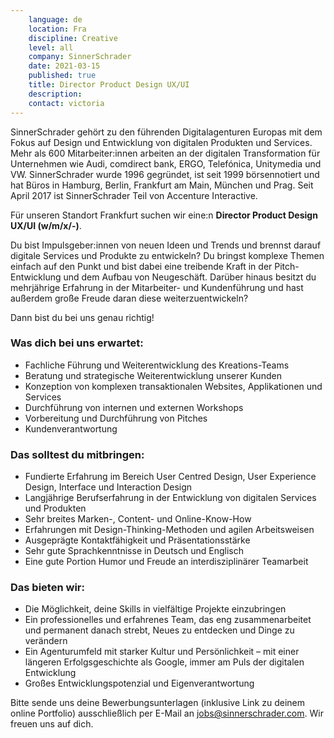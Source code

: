 ```yaml
---
    language: de
    location: Fra
    discipline: Creative
    level: all
    company: SinnerSchrader
    date: 2021-03-15
    published: true
    title: Director Product Design UX/UI
    description: 
    contact: victoria
---
```


SinnerSchrader gehört zu den führenden Digitalagenturen Europas mit dem Fokus auf Design und Entwicklung von digitalen Produkten und Services. Mehr als 600 Mitarbeiter:innen arbeiten an der digitalen Transformation für Unternehmen wie Audi, comdirect bank, ERGO, Telefónica, Unitymedia und VW. SinnerSchrader wurde 1996 gegründet, ist seit 1999 börsennotiert und hat Büros in Hamburg, Berlin, Frankfurt am Main, München und Prag. Seit April 2017 ist SinnerSchrader Teil von Accenture Interactive.
 
Für unseren Standort Frankfurt suchen wir eine:n **Director Product Design UX/UI (w/m/x/-)**.
 
Du bist Impulsgeber:innen von neuen Ideen und Trends und brennst darauf digitale Services und Produkte zu entwickeln? Du bringst komplexe Themen einfach auf den Punkt und bist dabei eine treibende Kraft in der Pitch-Entwicklung und dem Aufbau von Neugeschäft. Darüber hinaus besitzt du mehrjährige Erfahrung in der Mitarbeiter- und Kundenführung und hast außerdem große Freude daran diese weiterzuentwickeln? 
 
Dann bist du bei uns genau richtig!
 
### Was dich bei uns erwartet:
 
 - Fachliche Führung und Weiterentwicklung des Kreations-Teams
 - Beratung und strategische Weiterentwicklung unserer Kunden
 - Konzeption von komplexen transaktionalen Websites, Applikationen und  Services
 - Durchführung von internen und externen Workshops
 - Vorbereitung und Durchführung von Pitches
 - Kundenverantwortung
 
### Das solltest du mitbringen:
 
- Fundierte Erfahrung im Bereich User Centred Design, User Experience Design, Interface und Interaction Design
- Langjährige Berufserfahrung in der Entwicklung von digitalen Services und Produkten
- Sehr breites Marken-, Content- und Online-Know-How
- Erfahrungen mit Design-Thinking-Methoden und agilen Arbeitsweisen
- Ausgeprägte Kontaktfähigkeit und Präsentationsstärke
- Sehr gute Sprachkenntnisse in Deutsch und Englisch
- Eine gute Portion Humor und Freude an interdisziplinärer Teamarbeit
 
### Das bieten wir:
 
- Die Möglichkeit, deine Skills in vielfältige Projekte einzubringen
- Ein professionelles und erfahrenes Team, das eng zusammenarbeitet und permanent danach strebt, Neues zu entdecken und Dinge zu verändern
- Ein Agenturumfeld mit starker Kultur und Persönlichkeit – mit einer längeren Erfolgsgeschichte als Google, immer am Puls der digitalen Entwicklung
- Großes Entwicklungspotenzial und Eigenverantwortung

Bitte sende uns deine Bewerbungsunterlagen (inklusive Link zu deinem online Portfolio) ausschließlich per E-Mail an <jobs@sinnerschrader.com>. Wir freuen uns auf dich.
